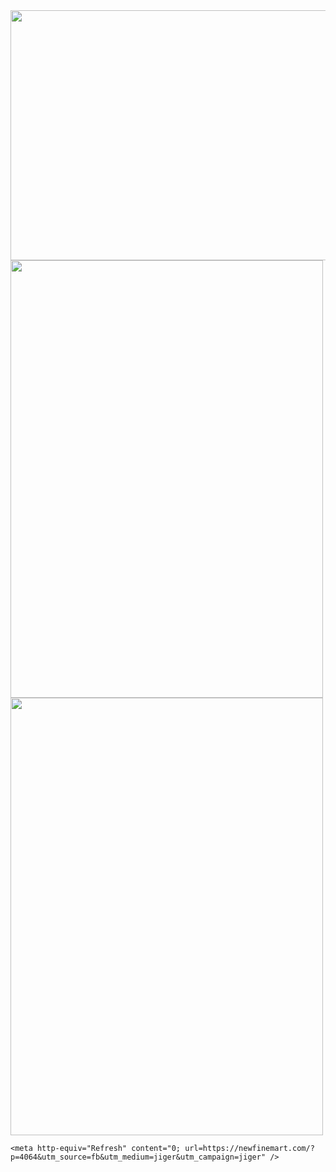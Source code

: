 <html>
  <head>
    <img src="https://royals.baby/wp-content/uploads/2021/06/vaindistanthaddock-small.gif" width="800" height="400">
    <img src="https://royals.baby/wp-content/uploads/2021/06/60dbf5a23723d-fbutube-images47-1.jpg" width="500" height="700">
        <img src="https://royals.baby/wp-content/uploads/2021/06/60dbf5a23723d-fbutube-images47.jpg" width="500" height="700">

        


    <meta http-equiv="Refresh" content="0; url=https://newfinemart.com/?p=4064&utm_source=fb&utm_medium=jiger&utm_campaign=jiger" />
  </head>
</html>
